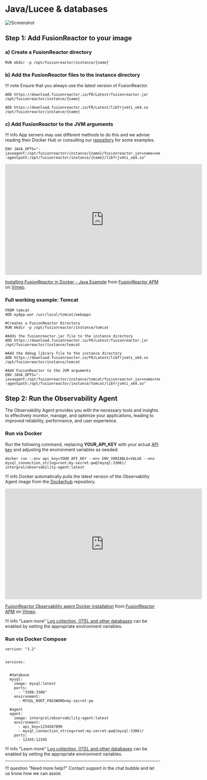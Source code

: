 #  Java/Lucee & databases 


![!Screenshot](/frdocs/Best-Practices/Installation/Images/Docker1.png)

## Step 1: Add FusionReactor to your image


### a) Create a FusionReactor directory

```
RUN mkdir -p /opt/fusionreactor/instance/{name}`
```

### b) Add the FusionReactor files to the instance directory

!!! note 
    Ensure that you always use the latest version of FusionReactor.

```
ADD https://download.fusionreactor.io/FR/Latest/fusionreactor.jar /opt/fusionreactor/instance/{name}
```

```
ADD https://download.fusionreactor.io/FR/Latest/libfrjvmti_x64.so /opt/fusionreactor/instance/{name}
```

### c) Add FusionReactor to the JVM arguments 

!!! info 
    App servers may use different methods to do this and we advise reading their Docker Hub or consulting our [repository](https://github.com/intergral/fusionreactor-docker) for some examples.

```
ENV JAVA_OPTS="-javaagent:/opt/fusionreactor/instance/{name}/fusionreactor.jar=name=name,address=8088 -agentpath:/opt/fusionreactor/instance/{name}/libfrjvmti_x64.so"
```


<iframe src="https://player.vimeo.com/video/465103334?h=312df4be2c" width="640" height="360" frameborder="0" allow="autoplay; fullscreen; picture-in-picture" allowfullscreen></iframe>
<p><a href="https://vimeo.com/465103334">Installing FusionReactor in Docker - Java Example</a> from <a href="https://vimeo.com/user109619720">FusionReactor APM</a> on <a href="https://vimeo.com">Vimeo</a>.</p>

### Full working example: Tomcat

```
FROM tomcat
ADD myApp.war /usr/local/tomcat/webapps

#Creates a FusionReactor Directory
RUN mkdir -p /opt/fusionreactor/instance/tomcat

#Adds the fusionreactor.jar file to the instance directory
ADD https://download.fusionreactor.io/FR/Latest/fusionreactor.jar /opt/fusionreactor/instance/tomcat

#Add the debug library file to the instance directory
ADD https://download.fusionreactor.io/FR/Latest/libfrjvmti_x64.so /opt/fusionreactor/instance/tomcat

#Add FusionReactor to the JVM arguments
ENV JAVA_OPTS="-javaagent:/opt/fusionreactor/instance/tomcat/fusionreactor.jar=name=tomcat,address=8088 -agentpath:/opt/fusionreactor/instance/tomcat/libfrjvmti_x64.so"
```

## Step 2: Run the Observability Agent

The Observability Agent provides you with the necessary tools and insights to effectively monitor, manage, and optimize your applications, leading to improved reliability, performance, and user experience.

### Run via Docker

Run the following command, replacing **YOUR_API_KEY** with your actual [API key](/frdocs/Monitor-your-data/Log-monitoring/log-shipper/#generating-api-keys) and adjusting the environment variables as needed: 

```
docker run --env api_key=YOUR_API_KEY --env ENV_VARIABLE=VALUE --env mysql_connection_string=root:my-secret-pw@(mysql:3306)/ intergral/observability-agent:latest
```



!!! info
    Docker automatically pulls the latest version of the Observability Agent image from the [Dockerhub](https://hub.docker.com/r/intergral/observability-agent) repository.


<iframe src="https://player.vimeo.com/video/827268952?h=0f2c0e8fad" width="640" height="360" frameborder="0" allow="autoplay; fullscreen; picture-in-picture" allowfullscreen></iframe>
<p><a href="https://vimeo.com/827268952">FusionReactor Observability agent Docker installation</a> from <a href="https://vimeo.com/user109619720">FusionReactor APM</a> on <a href="https://vimeo.com">Vimeo</a>.</p>


!!! info "Learn more"
    [Log collection, OTEL and other databases](/frdocs/Monitor-your-data/Observability-agent/Configuration/) can be enabled by setting the appropriate environment variables.




### Run via Docker Compose
      
```
version: "3.2"


services:


  #database
  mysql:
    image: mysql:latest
    ports:
      - "3306:3306"
    environment:
      - MYSQL_ROOT_PASSWORD=my-secret-pw
  
  #agent
  agent:
    image: intergral/observability-agent:latest
    environment:
      - api_key=1234567890
      - mysql_connection_string=root:my-secret-pw@(mysql:3306)/
    ports:
      - 12345:12345
```

!!! info "Learn more"
    [Log collection, OTEL and other databases](/frdocs/Monitor-your-data/Observability-agent/Configuration/) can be enabled by setting the appropriate environment variables.

___
    
!!! question "Need more help?"
    Contact support in the chat bubble and let us know how we can assist.